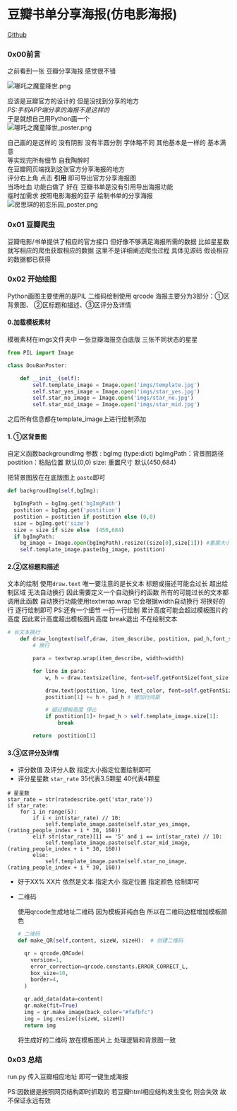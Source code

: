 # 豆瓣书单分享海报(仿电影海报)

[Github](https://github.com/sadjjk/DoubanPoster) 

### 0x00前言

之前看到一张 豆瓣分享海报 感觉很不错

![哪吒之魔童降世.png](https://i.loli.net/2019/08/25/Vc72z9JuxgkKyEY.png)

应该是豆瓣官方的设计的 但是没找到分享的地方  
*PS:手机APP端分享的海报不是这样的*   
于是就想自己用Python画一个  
![哪吒之魔童降世_poster.png](https://i.loli.net/2019/08/25/F3vnwIjSNs6EKkM.png)

 自己画的是这样的  没有阴影 没有半圆分割 字体略不同 其他基本是一样的 基本满意   
等实现完所有细节 自我陶醉时  
在豆瓣网页端找到这张官方分享海报的地方  
评分右上角 点击 **引用** 即可导出官方分享海报图  
当场吐血 功能白做了 
好在 豆瓣书单是没有引用导出海报功能   
临时加需求 按照电影海报的亚子 绘制书单的分享海报
![房思琪的初恋乐园_poster.png](https://i.loli.net/2019/09/29/fh3KVSa8TECBIkD.png)

### 0x01 豆瓣爬虫

豆瓣电影/书单提供了相应的官方接口 但好像不够满足海报所需的数据 比如星星数
就写相应的爬虫获取相应的数据 这里不是详细阐述爬虫过程 具体见源码
假设相应的数据都已获得

### 0x02 开始绘图

Python画图主要使用的是PIL
二维码绘制使用 qrcode
海报主要分为3部分：①区背景图、 ②区标题和描述、③区评分及详情

#### **0.加载模板素材**

模板素材在imgs文件夹中 
一张豆瓣海报空白底版 三张不同状态的星星

```python
from PIL import Image

class DouBanPoster:

    def __init__(self):
        self.template_image = Image.open('imgs/template.jpg')
        self.star_yes_image = Image.open('imgs/star_yes.jpg')
        self.star_no_image = Image.open('imgs/star_no.jpg')
        self.star_mid_image = Image.open('imgs/star_mid.jpg')
```

之后所有信息都在template_image上进行绘制添加

#### 1. ①区背景图

自定义函数backgroundImg
参数 : bgImg (type:dict)
			 bgImgPath：背景图路径
			 postition：粘贴位置 默认(0,0)
			 size: 重置尺寸 默认(450,684)

把背景图放在在底版图上 `paste`即可

```python
def backgroudImg(self,bgImg):

  bgImgPath = bgImg.get('bgImgPath')
  postition = bgImg.get('postition')
  postition = postition if postition else (0,0)
  size = bgImg.get('size')
  size = size if size else  (450,684)
  if bgImgPath:
    bg_image = Image.open(bgImgPath).resize((size[0],size[1])) #重置大小
    self.template_image.paste(bg_image, postition)

```



#### 2.②区标题和描述

文本的绘制 使用`draw.text`
唯一要注意的是长文本
标题或描述可能会过长 超出绘制区域 无法自动换行
因此需要定义一个自动换行的函数
所有的可能过长的文本都调用此函数
自动换行功能使用textwrap.wrap
它会根据width自动换行
将换好的行 逐行绘制即可
PS:还有一个细节 一行一行绘制
累计高度可能会超过模板图片的高度
因此累计高度超出模板图片高度 break退出 不在绘制文本

```python
# 长文本换行
    def draw_longtext(self,draw, item_describe, postition, pad_h,font_size,width,text_color = "#000000",bd=False):
        # 换行

        para = textwrap.wrap(item_describe, width=width)

        for line in para:
            w, h = draw.textsize(line, font=self.getFontSize(font_size,bd=bd))

            draw.text(postition, line, text_color, font=self.getFontSize(font_size,bd=bd))
            postition[1] += h + pad_h # 增加行间距

            # 超过模板高度 停止
            if postition[1]+ h+pad_h > self.template_image.size[1]:
                break

        return  postition[1]
```

#### 3.③区评分及详情

- 评分数值 及评分人数 指定大小指定位置绘制即可
- 评分星星数 `star_rate` 35代表3.5颗星 40代表4颗星

```
# 星星数
star_rate = str(ratedescribe.get('star_rate'))
if star_rate:
    for i in range(5):
        if i < int(star_rate) // 10:
            self.template_image.paste(self.star_yes_image, (rating_people_index + i * 30, 160))
        elif str(star_rate)[1] == '5' and i == int(star_rate) // 10:
            self.template_image.paste(self.star_mid_image, (rating_people_index + i * 30, 160))
        else:
            self.template_image.paste(self.star_no_image, (rating_people_index + i * 30, 160))
```

- 好于XX% XX片 依然是文本 指定大小 指定位置 指定颜色 绘制即可

- 二维码 

  使用qrcode生成地址二维码
  因为模板非纯白色 所以在二维码边框增加模板颜色

  ```python
  # 二维码
  def make_QR(self,content, sizeW, sizeH):  # 创建二维码
  
    qr = qrcode.QRCode(
      version=1,
      error_correction=qrcode.constants.ERROR_CORRECT_L,
      box_size=10,
      border=4,
    )
  
    qr.add_data(data=content)
    qr.make(fit=True)
    img = qr.make_image(back_color="#fafbfc")
    img = img.resize((sizeW, sizeH))
    return img
  ```

  将生成好的二维码 放在模板图片上
  处理逻辑和背景图一致

### 0x03 总结

run.py 传入豆瓣相应地址 即可一键生成海报

PS:因数据是按照网页结构即时抓取的 若豆瓣html相应结构发生变化 则会失效 故不保证永远有效

